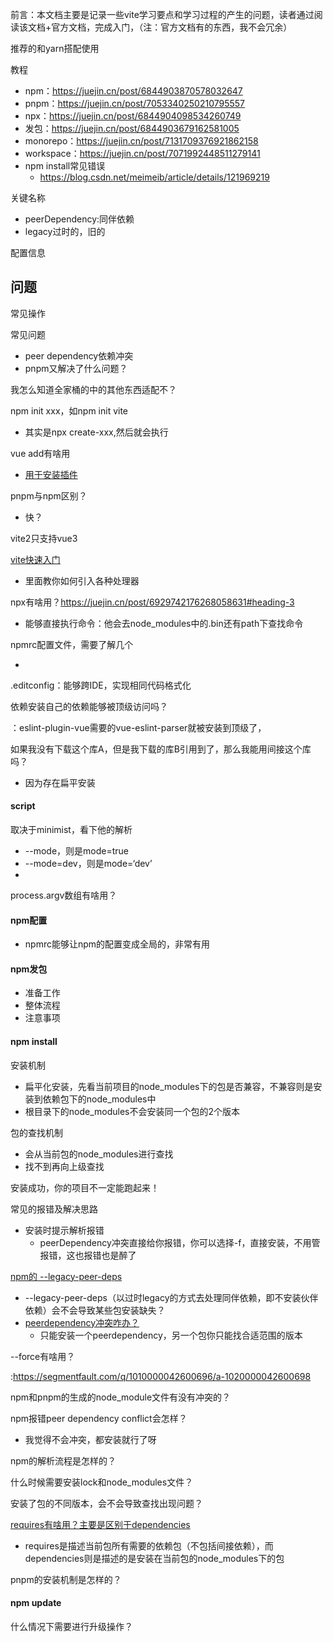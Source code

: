 前言：本文档主要是记录一些vite学习要点和学习过程的产生的问题，读者通过阅读该文档+官方文档，完成入门，（注：官方文档有的东西，我不会冗余）

推荐的和yarn搭配使用

教程

- npm：https://juejin.cn/post/6844903870578032647
- pnpm：https://juejin.cn/post/7053340250210795557
- npx：https://juejin.cn/post/6844904098534260749
- 发包：https://juejin.cn/post/6844903679162581005
- monorepo：https://juejin.cn/post/7131709376921862158
- workspace：https://juejin.cn/post/7071992448511279141
- npm install常见错误
  - https://blog.csdn.net/meimeib/article/details/121969219


关键名称

- peerDependency:同伴依赖
- legacy过时的，旧的

配置信息

## 问题

常见操作

常见问题

- peer dependency依赖冲突
- pnpm又解决了什么问题？



我怎么知道全家桶的中的其他东西适配不？

npm init xxx，如npm init vite

- 其实是npx create-xxx,然后就会执行

vue add有啥用

- [用于安装插件](https://blog.csdn.net/qq_34086980/article/details/114447578?spm=1001.2101.3001.6650.2&utm_medium=distribute.pc_relevant.none-task-blog-2%7Edefault%7ECTRLIST%7ERate-2-114447578-blog-108338944.pc_relevant_paycolumn_v3&depth_1-utm_source=distribute.pc_relevant.none-task-blog-2%7Edefault%7ECTRLIST%7ERate-2-114447578-blog-108338944.pc_relevant_paycolumn_v3&utm_relevant_index=5)

pnpm与npm区别？

- 快？

vite2只支持vue3

[vite快速入门](https://juejin.cn/post/6910014283707318279#heading-0)

- 里面教你如何引入各种处理器

npx有啥用？https://juejin.cn/post/6929742176268058631#heading-3

- 能够直接执行命令：他会去node_modules中的.bin还有path下查找命令

npmrc配置文件，需要了解几个

- 

.editconfig：能够跨IDE，实现相同代码格式化

依赖安装自己的依赖能够被顶级访问吗？

：eslint-plugin-vue需要的vue-eslint-parser就被安装到顶级了，

如果我没有下载这个库A，但是我下载的库B引用到了，那么我能用间接这个库吗？

- 因为存在扁平安装

#### script

取决于minimist，看下他的解析

- --mode，则是mode=true
- --mode=dev，则是mode=‘dev’
- 

process.argv数组有啥用？

#### npm配置

- npmrc能够让npm的配置变成全局的，非常有用



#### npm发包

- 准备工作
- 整体流程
- 注意事项



#### npm install

安装机制

- 扁平化安装，先看当前项目的node_modules下的包是否兼容，不兼容则是安装到依赖包下的node_modules中
- 根目录下的node_modules不会安装同一个包的2个版本

包的查找机制

- 会从当前包的node_modules进行查找
- 找不到再向上级查找

安装成功，你的项目不一定能跑起来！

常见的报错及解决思路

- 安装时提示解析报错
  - peerDependency冲突直接给你报错，你可以选择-f，直接安装，不用管报错，这也报错也是醉了


[npm的 --legacy-peer-deps](https://bbs.huaweicloud.com/blogs/349716)

- --legacy-peer-deps（以过时legacy的方式去处理同伴依赖，即不安装伙伴依赖）会不会导致某些包安装缺失？
- [peerdependency冲突咋办？](https://segmentfault.com/q/1010000011571000)
  - 只能安装一个peerdependency，另一个包你只能找合适范围的版本

--force有啥用？

:https://segmentfault.com/q/1010000042600696/a-1020000042600698

npm和pnpm的生成的node_module文件有没有冲突的？

npm报错peer dependency conflict会怎样？

- 我觉得不会冲突，都安装就行了呀

npm的解析流程是怎样的？

什么时候需要安装lock和node_modules文件？

安装了包的不同版本，会不会导致查找出现问题？

[requires有啥用？主要是区别于dependencies](https://juejin.cn/post/6884061044218691598)

- requires是描述当前包所有需要的依赖包（不包括间接依赖），而dependencies则是描述的是安装在当前包的node_modules下的包



pnpm的安装机制是怎样的？

#### npm update

什么情况下需要进行升级操作？

